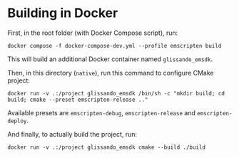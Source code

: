 # Building in Docker

First, in the root folder (with Docker Compose script), run:
```
docker compose -f docker-compose-dev.yml --profile emscripten build
```

This will build an additional Docker container named `glissando_emsdk`.

Then, in this directory (`native`), run this command to configure CMake project:
```
docker run -v .:/project glissando_emsdk /bin/sh -c "mkdir build; cd build; cmake --preset emscripten-release .."
```
Available presets are `emscripten-debug`, `emscripten-release` and `emscripten-deploy`.

And finally, to actually build the project, run:
```
docker run -v .:/project glissando_emsdk cmake --build ./build
```
